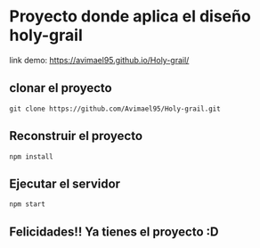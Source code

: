 
# Proyecto donde aplica el diseño holy-grail

   link demo: https://avimael95.github.io/Holy-grail/

  ## clonar el proyecto
  
    git clone https://github.com/Avimael95/Holy-grail.git
  
  ## Reconstruir el proyecto

    npm install
  
  ## Ejecutar el servidor

    npm start
  
  ## Felicidades!! Ya tienes el proyecto :D

